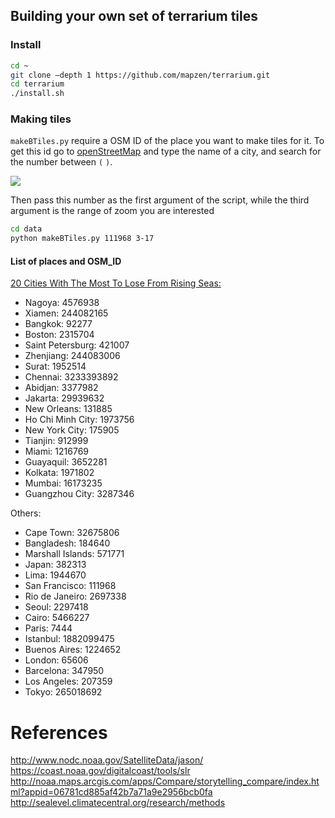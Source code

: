 
 
## Building your own set of terrarium tiles

### Install

```bash
cd ~
git clone —depth 1 https://github.com/mapzen/terrarium.git
cd terrarium
./install.sh
```

### Making tiles

```makeBTiles.py``` require a OSM ID of the place you want to make tiles for it. To get this id go to [openStreetMap](http://www.openstreetmap.org/) and type the name of a city, and search for the number between ```(``` ```)```.

![](../imgs/10-OSM.png)

Then pass this number as the first argument of the script, while the third argument is the range of zoom you are interested

```bash
cd data
python makeBTiles.py 111968 3-17
```

#### List of places and OSM_ID

[20 Cities With The Most To Lose From Rising Seas:](http://www.weather.com/science/environment/news/20-cities-most-lose-rising-sea-levels-20130822)

* Nagoya: 4576938
* Xiamen: 244082165
* Bangkok: 92277
* Boston: 2315704
* Saint Petersburg: 421007
* Zhenjiang: 244083006
* Surat: 1952514
* Chennai: 3233393892
* Abidjan: 3377982
* Jakarta: 29939632
* New Orleans: 131885
* Ho Chi Minh City: 1973756
* New York City: 175905
* Tianjin: 912999
* Miami: 1216769
* Guayaquil: 3652281
* Kolkata: 1971802
* Mumbai: 16173235
* Guangzhou City: 3287346


Others:

* Cape Town: 32675806
* Bangladesh: 184640
* Marshall Islands: 571771
* Japan: 382313
* Lima: 1944670
* San Francisco: 111968
* Rio de Janeiro: 2697338
* Seoul: 2297418
* Cairo: 5466227
* Paris: 7444
* Istanbul: 1882099475
* Buenos Aires: 1224652
* London: 65606
* Barcelona: 347950
* Los Angeles: 207359
* Tokyo: 265018692

# References

http://www.nodc.noaa.gov/SatelliteData/jason/
https://coast.noaa.gov/digitalcoast/tools/slr
http://noaa.maps.arcgis.com/apps/Compare/storytelling_compare/index.html?appid=06781cd885af42b7a71a9e2956bcb0fa
http://sealevel.climatecentral.org/research/methods

